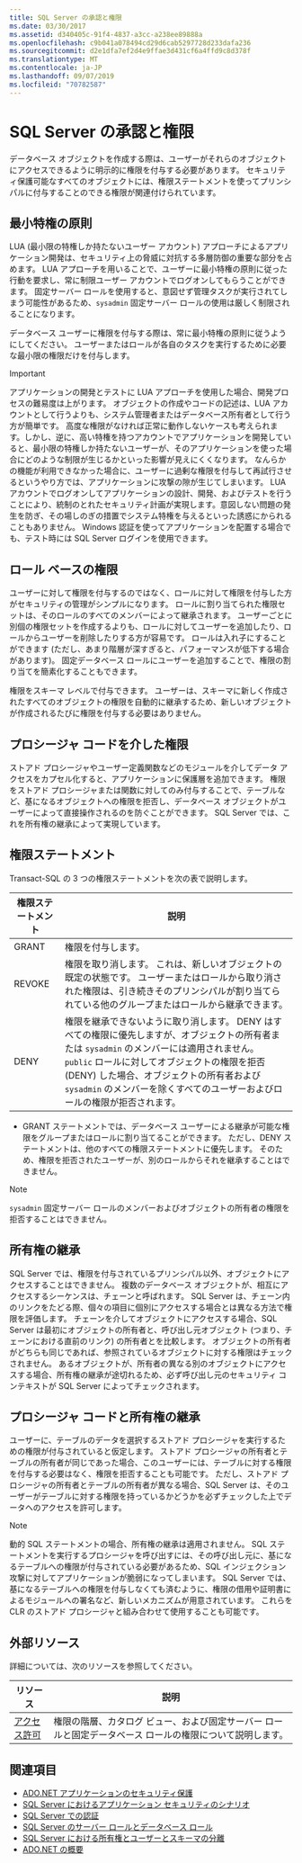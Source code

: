 ```yaml
---
title: SQL Server の承認と権限
ms.date: 03/30/2017
ms.assetid: d340405c-91f4-4837-a3cc-a238ee89888a
ms.openlocfilehash: c9b041a078494cd29d6cab5297728d233dafa236
ms.sourcegitcommit: d2e1dfa7ef2d4e9ffae3d431cf6a4ffd9c8d378f
ms.translationtype: MT
ms.contentlocale: ja-JP
ms.lasthandoff: 09/07/2019
ms.locfileid: "70782587"
---
```

# <a name="authorization-and-permissions-in-sql-server"></a>SQL Server の承認と権限
データベース オブジェクトを作成する際は、ユーザーがそれらのオブジェクトにアクセスできるように明示的に権限を付与する必要があります。 セキュリティ保護可能なすべてのオブジェクトには、権限ステートメントを使ってプリンシパルに付与することのできる権限が関連付けられています。  
  
## <a name="the-principle-of-least-privilege"></a>最小特権の原則  
 LUA (最小限の特権しか持たないユーザー アカウント) アプローチによるアプリケーション開発は、セキュリティ上の脅威に対抗する多層防御の重要な部分を占めます。 LUA アプローチを用いることで、ユーザーに最小特権の原則に従った行動を要求し、常に制限ユーザー アカウントでログオンしてもらうことができます。 固定サーバー ロールを使用すると、意図せず管理タスクが実行されてしまう可能性があるため、`sysadmin` 固定サーバー ロールの使用は厳しく制限されることになります。  
  
 データベース ユーザーに権限を付与する際は、常に最小特権の原則に従うようにしてください。 ユーザーまたはロールが各自のタスクを実行するために必要な最小限の権限だけを付与します。  
  
> [!IMPORTANT]
> アプリケーションの開発とテストに LUA アプローチを使用した場合、開発プロセスの難易度は上がります。 オブジェクトの作成やコードの記述は、LUA アカウントとして行うよりも、システム管理者またはデータベース所有者として行う方が簡単です。 高度な権限がなければ正常に動作しないケースも考えられます。しかし、逆に、高い特権を持つアカウントでアプリケーションを開発していると、最小限の特権しか持たないユーザーが、そのアプリケーションを使った場合にどのような制限が生じるかといった影響が見えにくくなります。 なんらかの機能が利用できなかった場合に、ユーザーに過剰な権限を付与して再試行させるというやり方では、アプリケーションに攻撃の隙が生じてしまいます。 LUA アカウントでログオンしてアプリケーションの設計、開発、およびテストを行うことにより、統制のとれたセキュリティ計画が実現します。意図しない問題の発生を防ぎ、その場しのぎの措置でシステム特権を与えるといった誘惑にかられることもありません。 Windows 認証を使ってアプリケーションを配置する場合でも、テスト時には SQL Server ログインを使用できます。  
  
## <a name="role-based-permissions"></a>ロール ベースの権限  
 ユーザーに対して権限を付与するのではなく、ロールに対して権限を付与した方がセキュリティの管理がシンプルになります。 ロールに割り当てられた権限セットは、そのロールのすべてのメンバーによって継承されます。 ユーザーごとに別個の権限セットを作成するよりも、ロールに対してユーザーを追加したり、ロールからユーザーを削除したりする方が容易です。 ロールは入れ子にすることができます (ただし、あまり階層が深すぎると、パフォーマンスが低下する場合があります)。 固定データベース ロールにユーザーを追加することで、権限の割り当てを簡素化することもできます。  
  
 権限をスキーマ レベルで付与できます。 ユーザーは、スキーマに新しく作成されたすべてのオブジェクトの権限を自動的に継承するため、新しいオブジェクトが作成されるたびに権限を付与する必要はありません。  
  
## <a name="permissions-through-procedural-code"></a>プロシージャ コードを介した権限  
 ストアド プロシージャやユーザー定義関数などのモジュールを介してデータ アクセスをカプセル化すると、アプリケーションに保護層を追加できます。 権限をストアド プロシージャまたは関数に対してのみ付与することで、テーブルなど、基になるオブジェクトへの権限を拒否し、データベース オブジェクトがユーザーによって直接操作されるのを防ぐことができます。 SQL Server では、これを所有権の継承によって実現しています。  
  
## <a name="permission-statements"></a>権限ステートメント  
 Transact-SQL の 3 つの権限ステートメントを次の表で説明します。  
  
|権限ステートメント|説明|  
|--------------------------|-----------------|  
|GRANT|権限を付与します。|  
|REVOKE|権限を取り消します。 これは、新しいオブジェクトの既定の状態です。 ユーザーまたはロールから取り消された権限は、引き続きそのプリンシパルが割り当てられている他のグループまたはロールから継承できます。|  
|DENY|権限を継承できないように取り消します。 DENY はすべての権限に優先しますが、オブジェクトの所有者または `sysadmin` のメンバーには適用されません。 `public` ロールに対してオブジェクトの権限を拒否 (DENY) した場合、オブジェクトの所有者および `sysadmin` のメンバーを除くすべてのユーザーおよびロールの権限が拒否されます。|  
  
- GRANT ステートメントでは、データベース ユーザーによる継承が可能な権限をグループまたはロールに割り当てることができます。 ただし、DENY ステートメントは、他のすべての権限ステートメントに優先します。 そのため、権限を拒否されたユーザーが、別のロールからそれを継承することはできません。  
  
> [!NOTE]
> `sysadmin` 固定サーバー ロールのメンバーおよびオブジェクトの所有者の権限を拒否することはできません。  
  
## <a name="ownership-chains"></a>所有権の継承  
 SQL Server では、権限を付与されているプリンシパル以外、オブジェクトにアクセスすることはできません。 複数のデータベース オブジェクトが、相互にアクセスするシーケンスは、チェーンと呼ばれます。 SQL Server は、チェーン内のリンクをたどる際、個々の項目に個別にアクセスする場合とは異なる方法で権限を評価します。 チェーンを介してオブジェクトにアクセスする場合、SQL Server は最初にオブジェクトの所有者と、呼び出し元オブジェクト (つまり、チェーンにおける直前のリンク) の所有者とを比較します。 オブジェクトの所有者がどちらも同じであれば、参照されているオブジェクトに対する権限はチェックされません。 あるオブジェクトが、所有者の異なる別のオブジェクトにアクセスする場合、所有権の継承が途切れるため、必ず呼び出し元のセキュリティ コンテキストが SQL Server によってチェックされます。  
  
## <a name="procedural-code-and-ownership-chaining"></a>プロシージャ コードと所有権の継承  
 ユーザーに、テーブルのデータを選択するストアド プロシージャを実行するための権限が付与されていると仮定します。 ストアド プロシージャの所有者とテーブルの所有者が同じであった場合、このユーザーには、テーブルに対する権限を付与する必要はなく、権限を拒否することも可能です。 ただし、ストアド プロシージャの所有者とテーブルの所有者が異なる場合、SQL Server は、そのユーザーがテーブルに対する権限を持っているかどうかを必ずチェックした上でデータへのアクセスを許可します。  
  
> [!NOTE]
> 動的 SQL ステートメントの場合、所有権の継承は適用されません。 SQL ステートメントを実行するプロシージャを呼び出すには、その呼び出し元に、基になるテーブルへの権限が付与されている必要があるため、SQL インジェクション攻撃に対してアプリケーションが脆弱になってしまいます。 SQL Server では、基になるテーブルへの権限を付与しなくても済むように、権限の借用や証明書によるモジュールへの署名など、新しいメカニズムが用意されています。 これらを CLR のストアド プロシージャと組み合わせて使用することも可能です。  
  
## <a name="external-resources"></a>外部リソース  
 詳細については、次のリソースを参照してください。  
  
|リソース|説明|  
|--------------|-----------------|  
|[アクセス許可](/sql/relational-databases/security/permissions-database-engine)|権限の階層、カタログ ビュー、および固定サーバー ロールと固定データベース ロールの権限について説明します。|
  
## <a name="see-also"></a>関連項目

- [ADO.NET アプリケーションのセキュリティ保護](../securing-ado-net-applications.md)
- [SQL Server におけるアプリケーション セキュリティのシナリオ](application-security-scenarios-in-sql-server.md)
- [SQL Server での認証](authentication-in-sql-server.md)
- [SQL Server のサーバー ロールとデータベース ロール](server-and-database-roles-in-sql-server.md)
- [SQL Server における所有権とユーザーとスキーマの分離](ownership-and-user-schema-separation-in-sql-server.md)
- [ADO.NET の概要](../ado-net-overview.md)
